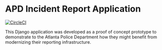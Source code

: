 # APD Incident Report Application
[![CircleCI](https://circleci.com/gh/johngriebel/APDIncidentReports.svg?style=svg)](https://circleci.com/gh/johngriebel/APDIncidentReports)

This Django application was developed as a proof of concept prototype to demonstrate to the Atlanta Police Department 
how they might benefit from modernizing their reporting infrastructure.
